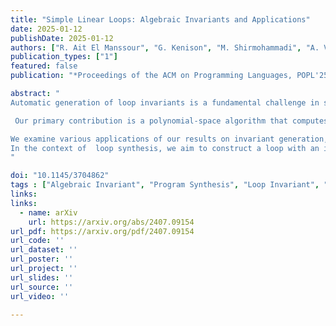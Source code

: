 ```yaml
---
title: "Simple Linear Loops: Algebraic Invariants and Applications"
date: 2025-01-12
publishDate: 2025-01-12
authors: ["R. Ait El Manssour", "G. Kenison", "M. Shirmohammadi", "A. Varonka"]
publication_types: ["1"]
featured: false
publication: "*Proceedings of the ACM on Programming Languages, POPL'25*"

abstract: "
Automatic generation of loop invariants is a fundamental challenge in software verification. While this task is undecidable in general, it is decidable for certain restricted classes of programs. This work focuses on invariant generation for (branching-free) loops with a single linear update.

 Our primary contribution is a polynomial-space algorithm that computes the strongest algebraic invariant for simple linear loops, generating all polynomial equations that hold among program variables across all reachable states. The key to achieving our complexity bounds lies in mitigating the blowup associated with variable elimination and Gröbner basis computation, as seen in prior works. Our procedure runs in polynomial time when the  number of program variables is fixed. 

We examine various applications of our results on invariant generation, focusing on invariant verification and loop synthesis. The invariant verification problem investigates whether a polynomial ideal defining  an algebraic set  serves as an invariant for a given linear loop. We show that this problem is coNP-complete and lies in PSPACE when the input ideal is given in dense or sparse representations, respectively.
In the context of  loop synthesis, we aim to construct a loop with an infinite set of reachable states that upholds a specified algebraic property as an invariant. The strong synthesis variant of this problem requires the construction of loops for which the given property is the strongest invariant. In terms of hardness, synthesising loops over integers (or rationals) is as hard as Hilbert's Tenth problem (or its analogue over the rationals). When loop constants are constrained to bit-bounded rational numbers, we demonstrate that loop synthesis and its strong variant are both  decidable in PSPACE, and in NP when  the  number of program variables is fixed. 
"

doi: "10.1145/3704862"
tags : ["Algebraic Invariant", "Program Synthesis", "Loop Invariant", "Zariski Closure", "Polynomial Space", "Algebraic Reasoning"]
links:
links:
  - name: arXiv
    url: https://arxiv.org/abs/2407.09154
url_pdf: https://arxiv.org/pdf/2407.09154
url_code: ''
url_dataset: ''
url_poster: ''
url_project: ''
url_slides: ''
url_source: ''
url_video: ''

---
```




